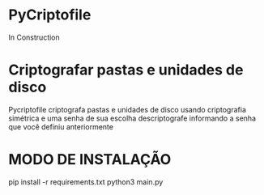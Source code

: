 # PyCriptofile
In Construction
# Criptografar pastas e unidades de disco
Pycriptofile criptografa pastas e unidades de disco usando criptografia simétrica e uma senha de sua escolha
descriptografe informando a senha que você definiu anteriormente

# MODO DE INSTALAÇÃO

pip install -r requirements.txt
python3 main.py
